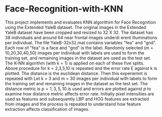 # Face-Recognition-with-KNN

This project implements and evaluates KNN algorithim for Face Recognition using the Extended YaleB dataset.
The original images in the Extended YaleB dataset have been cropped and resized to 32 X 32. The dataset has 38 individuals 
and around 64 near frontal images underdi erent illuminations per individual. The file YaleB-32x32.mat contains variables "fea" and "gnd".
Each row of "fea" is a face and "gnd" is the label. Randomly selected (m = 10,20,30,40,50) images per individual with labels are used to form the
training set, and remaining images in the dataset are used as the test set. The K-NN algorithm (with k = 1) is applied on each of these five splits. 
Above procedure for k = 2,3,5,10 is repeated and the error rate E against k is plotted. The distance is the euclidean distance. Then this experiemnt
is repeated with Let k = 3 and m = 30 images per individual with labels to form the training set and remaining images in the dataset as the test set.
The distance metric is $p =1,3,5,10$ is used and errors are plotted against $p$ to examine how distance metric affects error rate. Initially pixel
intensities are used as features and subsequently LBP and HOG features are extracted from images and the process is repeated to understand how feature
extraction affects classification of images.
